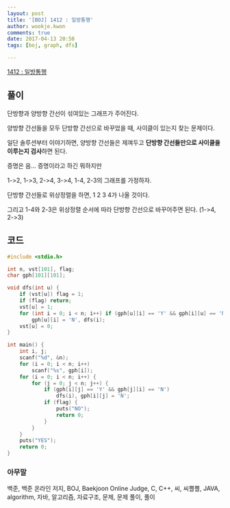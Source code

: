 ```yaml
---
layout: post
title: '[BOJ] 1412 : 일방통행'
author: wookje.kwon
comments: true
date: 2017-04-13 20:50
tags: [boj, graph, dfs]

---
```


[1412 : 일방통행](https://www.acmicpc.net/problem/1412)

## 풀이

단방향과 양방향 간선이 섞여있는 그래프가 주어진다.

양방향 간선들을 모두 단방향 간선으로 바꾸었을 때, 사이클이 있는지 찾는 문제이다.

일단 솔루션부터 이야기하면, 양방향 간선들은 제껴두고 **단방향 간선들만으로 사이클을 이루는지 검사**하면 된다.

증명은 음... 증명이라고 하긴 뭐하지만

1->2, 1->3, 2->4, 3->4, 1-4, 2-3의 그래프를 가정하자.

단방향 간선들로 위상정렬을 하면, 1 2 3 4가 나올 것이다.

그리고 1-4와 2-3은 위상정렬 순서에 따라 단방향 간선으로 바꾸어주면 된다. (1->4, 2->3)


## 코드

```cpp
#include <stdio.h>

int n, vst[101], flag;
char gph[101][101];

void dfs(int u) {
	if (vst[u]) flag = 1;
	if (flag) return;
	vst[u] = 1;
	for (int i = 0; i < n; i++) if (gph[u][i] == 'Y' && gph[i][u] == 'N')
		gph[u][i] = 'N', dfs(i);
	vst[u] = 0;
}

int main() {
	int i, j;
	scanf("%d", &n);
	for (i = 0; i < n; i++)
		scanf("%s", gph[i]);
	for (i = 0; i < n; i++) {
		for (j = 0; j < n; j++) {
			if (gph[i][j] == 'Y' && gph[j][i] == 'N')
				dfs(i), gph[i][j] = 'N';
			if (flag) {
				puts("NO");
				return 0;
			}
		}
	}
	puts("YES");
	return 0;
}
```

### 아무말  
백준, 백준 온라인 저지, BOJ, Baekjoon Online Judge, C, C++, 씨, 씨쁠쁠, JAVA, algorithm, 자바, 알고리즘, 자료구조, 문제, 문제 풀이, 풀이
